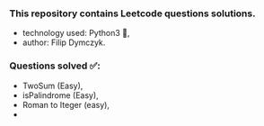 ### This repository contains Leetcode questions solutions.
- technology used: Python3 🐍,
- author: Filip Dymczyk.

### Questions solved ✅:
- TwoSum (Easy),
- isPalindrome (Easy),
- Roman to Iteger (easy),
- 


